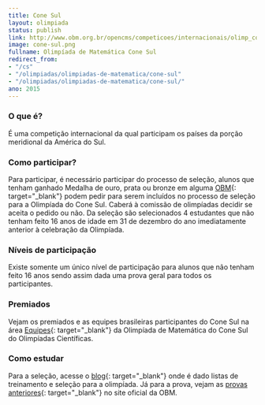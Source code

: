 ```yaml
---
title: Cone Sul
layout: olimpiada
status: publish
link: http://www.obm.org.br/opencms/competicoes/internacionais/olimp_conesul.html
image: cone-sul.png
fullname: Olimpíada de Matemática Cone Sul
redirect_from:
- "/cs"
- "/olimpiadas/olimpiadas-de-matematica/cone-sul"
- "/olimpiadas/olimpiadas-de-matematica/cone-sul/"
ano: 2015
---
```


### O que é?

É uma competição internacional da qual participam os países da porção meridional da América do Sul.

### Como participar?

Para participar, é necessário participar do processo de seleção, alunos que tenham ganhado Medalha de ouro, prata ou bronze em alguma [OBM][2]{: target="_blank"} podem pedir para serem incluídos no processo de seleção
para a Olimpíada do Cone Sul. Caberá à comissão de olimpíadas decidir se aceita o pedido ou não. Da seleção são selecionados 4 estudantes que não tenham feito 16 anos de idade em 31 de dezembro do ano imediatamente
anterior à celebração da Olimpíada.

### Níveis de participação

Existe somente um único nível de participação para alunos que não tenham feito 16 anos sendo assim dada uma prova geral para todos os participantes.

### Premiados

Vejam os premiados e as equipes brasileiras participantes do Cone Sul na área [Equipes][3]{: target="_blank"} da Olimpíada de Matemática do Cone Sul do Olimpíadas Científicas.

### Como estudar

Para a seleção, acesse o [blog][4]{: target="_blank"} onde é dado listas de treinamento e seleção para a olimpíada. Já para a prova, vejam as [provas anteriores][5]{: target="_blank"} no site oficial da OBM.

[1]: http://www.obm.org.br/opencms/competicoes/internacionais/olimp_conesul.html "Cone Sul"
[2]: /olimpiadas/olimpiadas-de-matematica/obm/ "OBM"
[3]: /equipes-brasileiras/matematica/cone-sul/ "Equipes Brasileira"
[4]: http://www.treinamentoconesul.blogspot.com "Treinamento Cone Sul"
[5]: http://www.obm.org.br/opencms/como_se_preparar/provas/provas_conesul.html "Provas anteriores"
